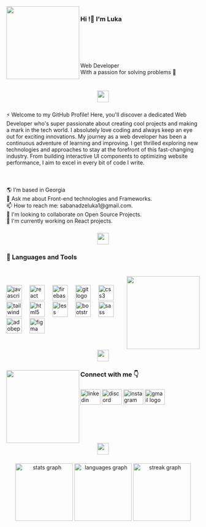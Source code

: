 <img align="left" height="190" src="https://i.imgur.com/jcqAG0r.png"  />

###

<h3 align="left">Hi !👋 I'm Luka</h3>

###

<p align="left">‎</p>

###

<p align="left">‎</p>

###

<p align="left">Web Developer<br>With a passion for solving problems 🧩</p>

###

<br clear="both">

<div align="center">
  <img height="30" src="https://i.imgur.com/6LnepBV.png"  />
</div>

###


<p align="left">⚡  Welcome to my GitHub Profile! Here, you'll discover a dedicated Web Developer who's super passionate about creating cool projects and making a mark in the tech world. I absolutely love coding and always keep an eye out for exciting innovations. My journey as a web developer has been a continuous adventure of learning and improving. I get thrilled exploring new technologies and approaches to stay at the forefront of this fast-changing industry. From building interactive UI components to optimizing website performance, I aim to excel in every bit of code I write.</p>

###

<br clear="both">

<p align="left">🌎 I’m based in Georgia<br>💬 Ask me about Front-end technologies and Frameworks.<br>📫 How to reach me: sabanadzeluka1@gmail.com.<br>🤝 I'm looking to collaborate on Open Source Projects.<br>🚀  I'm currently working on React projects.</p>

###

<div align="center">
  <img height="30" src="https://i.imgur.com/6LnepBV.png"  />
</div>

###

<h3 align="left">🔎 Languages and Tools</h3>

###

<br clear="both">

<img align="right" height="190" src="https://i.imgur.com/V4uXIlJ.png"  />

###

<div align="left">
  <img src="https://img.shields.io/badge/JavaScript-F7DF1E?logo=javascript&logoColor=black&style=for-the-badge" height="40" alt="javascript logo"  />
  <img width="12" />
  <img src="https://img.shields.io/badge/React-61DAFB?logo=react&logoColor=black&style=for-the-badge" height="40" alt="react logo"  />
  <img width="12" />
  <img src="https://img.shields.io/badge/Firebase-FFCA28?logo=firebase&logoColor=black&style=for-the-badge" height="40" alt="firebase logo"  />
  <img width="12" />
  <img src="https://img.shields.io/badge/Git-F05032?logo=git&logoColor=white&style=for-the-badge" height="40" alt="git logo"  />
  <img width="12" />
  <img src="https://img.shields.io/badge/CSS3-1572B6?logo=css3&logoColor=white&style=for-the-badge" height="40" alt="css3 logo"  />
  <img width="12" />
  <img src="https://img.shields.io/badge/Tailwind CSS-06B6D4?logo=tailwindcss&logoColor=black&style=for-the-badge" height="40" alt="tailwindcss logo"  />
  <img width="12" />
  <img src="https://img.shields.io/badge/HTML5-E34F26?logo=html5&logoColor=white&style=for-the-badge" height="40" alt="html5 logo"  />
  <img width="12" />
  <img src="https://img.shields.io/badge/Less-1D365D?logo=less&logoColor=white&style=for-the-badge" height="40" alt="less logo"  />
  <img width="12" />
  <img src="https://img.shields.io/badge/Bootstrap-7952B3?logo=bootstrap&logoColor=white&style=for-the-badge" height="40" alt="bootstrap logo"  />
  <img width="12" />
  <img src="https://img.shields.io/badge/Sass-CC6699?logo=sass&logoColor=black&style=for-the-badge" height="40" alt="sass logo"  />
  <img width="12" />
  <img src="https://img.shields.io/badge/Adobe Photoshop-31A8FF?logo=adobephotoshop&logoColor=black&style=for-the-badge" height="40" alt="adobephotoshop logo"  />
  <img width="12" />
  <img src="https://img.shields.io/badge/Figma-F24E1E?logo=figma&logoColor=white&style=for-the-badge" height="40" alt="figma logo"  />
</div>

###

<br clear="both">

<div align="center">
  <img height="30" src="https://i.imgur.com/6LnepBV.png"  />
</div>

###

<img align="left" height="190" src="https://i.imgur.com/myLE4W7.png"  />

###

<h3 align="left">Connect with me 👇</h3>

###

<div align="left">
  <img src="https://raw.githubusercontent.com/maurodesouza/profile-readme-generator/master/src/assets/icons/social/linkedin/default.svg" width="52" height="40" alt="linkedin logo"  />
  <img src="https://raw.githubusercontent.com/maurodesouza/profile-readme-generator/master/src/assets/icons/social/discord/default.svg" width="52" height="40" alt="discord logo"  />
  <img src="https://raw.githubusercontent.com/maurodesouza/profile-readme-generator/master/src/assets/icons/social/instagram/default.svg" width="52" height="40" alt="instagram logo"  />
  <img src="https://raw.githubusercontent.com/maurodesouza/profile-readme-generator/master/src/assets/icons/social/gmail/default.svg" width="52" height="40" alt="gmail logo"  />
</div>

###

<br clear="both">

<div align="center">
  <img height="30" src="https://i.imgur.com/6LnepBV.png"  />
</div>

###

<div align="center">
  <img src="https://github-readme-stats.vercel.app/api?username=SabanadzeLuka&hide_title=false&hide_rank=false&show_icons=true&include_all_commits=true&count_private=true&disable_animations=false&theme=chartreuse-dark&locale=en&hide_border=false&order=1" height="150" alt="stats graph"  />
  <img src="https://github-readme-stats.vercel.app/api/top-langs?username=SabanadzeLuka&locale=en&hide_title=false&layout=compact&card_width=320&langs_count=5&theme=chartreuse-dark&hide_border=false&order=2" height="150" alt="languages graph"  />
  <img src="https://streak-stats.demolab.com?user=SabanadzeLuka&locale=en&mode=daily&theme=chartreuse-dark&hide_border=false&border_radius=5&order=3" height="150" alt="streak graph"  />
</div>

###
